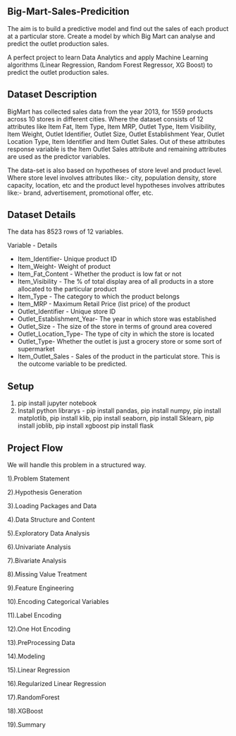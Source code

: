 
## Big-Mart-Sales-Predicition
The aim is to build a predictive model and find out the sales of each product at a particular store. Create a model by which Big Mart can analyse and predict the outlet production sales.

A perfect project to learn Data Analytics and apply Machine Learning algorithms (Linear Regression, Random Forest Regressor, XG Boost) to predict the outlet production sales.
## Dataset Description
BigMart has collected sales data from the year 2013, for 1559 products across 10 stores in different cities. Where the dataset consists of 12 attributes like Item Fat, Item Type, Item MRP, Outlet Type, Item Visibility, Item Weight, Outlet Identifier, Outlet Size, Outlet Establishment Year, Outlet Location Type, Item Identifier and Item Outlet Sales. Out of these attributes response variable is the Item Outlet Sales attribute and remaining attributes are used as the predictor variables.

The data-set is also based on hypotheses of store level and product level. Where store level involves attributes like:- city, population density, store capacity, location, etc and the product level hypotheses involves attributes like:- brand, advertisement, promotional offer, etc.
## Dataset Details
The data has 8523 rows of 12 variables.

Variable - Details
 - Item_Identifier- Unique product ID
 - Item_Weight- Weight of product
 - Item_Fat_Content - Whether the product is low fat or not
 - Item_Visibility - The % of total display area of all products in a store allocated to the particular product
 - Item_Type - The category to which the product belongs
 - Item_MRP - Maximum Retail Price (list price) of the product
 - Outlet_Identifier - Unique store ID
 - Outlet_Establishment_Year- The year in which store was established
 - Outlet_Size - The size of the store in terms of ground area covered
 - Outlet_Location_Type- The type of city in which the store is located
 - Outlet_Type- Whether the outlet is just a grocery store or some sort of supermarket
 - Item_Outlet_Sales - Sales of the product in the particulat store. This is the outcome variable to be predicted.
## Setup
1. pip install jupyter notebook
2. Install python librarys -
 pip install pandas,  pip install numpy,  pip install matplotlib,  pip install klib,  pip install seaborn,  pip install Sklearn,  pip install joblib,  pip install xgboost  pip install flask
## Project Flow
We will handle this problem in a structured way.

1).Problem Statement

2).Hypothesis Generation

3).Loading Packages and Data

4).Data Structure and Content

5).Exploratory Data Analysis

6).Univariate Analysis

7).Bivariate Analysis

8).Missing Value Treatment

9).Feature Engineering

10).Encoding Categorical Variables

11).Label Encoding

12).One Hot Encoding

13).PreProcessing Data

14).Modeling

15).Linear Regression

16).Regularized Linear Regression

17).RandomForest

18).XGBoost

19).Summary